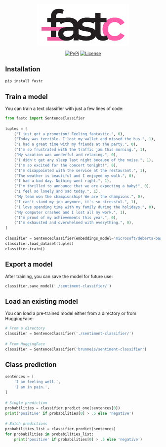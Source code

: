 <p align="center">
    <img src="./misc/logo.svg" alt="Logo" width="300"/>
<p>

<p align="center">
    <a href="https://pypi.python.org/pypi/fastc/"><img alt="PyPi" src="https://img.shields.io/pypi/v/fastc.svg?style=flat-square"></a>
    <!-- <a href="https://github.com/EveripediaNetwork/fastc/releases"><img alt="GitHub releases" src="https://img.shields.io/github/release/EveripediaNetwork/fastc.svg?style=flat-square"></a> -->
    <a href="https://github.com/EveripediaNetwork/fastc/blob/master/LICENSE"><img alt="License" src="https://img.shields.io/github/license/EveripediaNetwork/fastc.svg?style=flat-square"></a>
</p>

## Installation
```bash
pip install fastc
```

## Train a model
You can train a text classifier with just a few lines of code:
```python
from fastc import SentenceClassifier

tuples = [
    ("I just got a promotion! Feeling fantastic.", 0),
    ("Today was terrible. I lost my wallet and missed the bus.", 1),
    ("I had a great time with my friends at the party.", 0),
    ("I'm so frustrated with the traffic jam this morning.", 1),
    ("My vacation was wonderful and relaxing.", 0),
    ("I didn't get any sleep last night because of the noise.", 1),
    ("I'm so excited for the concert tonight!", 0),
    ("I'm disappointed with the service at the restaurant.", 1),
    ("The weather is beautiful and I enjoyed my walk.", 0),
    ("I had a bad day. Nothing went right.", 1),
    ("I'm thrilled to announce that we are expecting a baby!", 0),
    ("I feel so lonely and sad today.", 1),
    ("My team won the championship! We are the champions.", 0),
    ("I can't stand my job anymore, it's so stressful.", 1),
    ("I love spending time with my family during the holidays.", 0),
    ("My computer crashed and I lost all my work.", 1),
    ("I'm proud of my achievements this year.", 0),
    ("I'm exhausted and overwhelmed with everything.", 0),
]

classifier = SentenceClassifier(embeddings_model='microsoft/deberta-base')
classifier.load_dataset(tuples)
classifier.train()
```

## Export a model
After training, you can save the model for future use:
```python
classifier.save_model('./sentiment-classifier/')
```

## Load an existing model
You can load a pre-trained model either from a directory or from HuggingFace:
```python
# From a directory
classifier = SentenceClassifier('./sentiment-classifier/')

# From HuggingFace
classifier = SentenceClassifier('brunneis/sentiment-classifier')
```

## Class prediction
```python
sentences = [
    'I am feeling well.',
    'I am in pain.',
]

# Single prediction
probabilities = classifier.predict_one(sentences[0])
print('positive' if probabilities[0] > .5 else 'negative')

# Batch predictions
probabilities_list = classifier.predict(sentences)
for probabilities in probabilities_list:
    print('positive' if probabilities[0] > .5 else 'negative')
```
